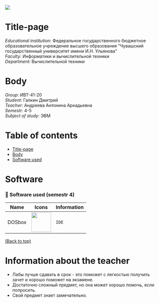 ![](../main/title_page/header.png)

[//]: # (![]&#40;../main/title_page/header.png&#41;)

# Title-page
_Educational institution_: Федеральное государственного бюджетное образовательное учреждение
высшего образования "Чувашский государственный университет имени И.Н. Ульянова"  
_Faculty_: Информатики и вычислительной техники  
_Department_: Вычислительной техники

# Body
_Group_: ИВТ-41-20  
_Student_: Галкин Дмитрий  
_Teacher_: Андреева Антонина Аркадьевна  
_Semestr_: 4-5  
_Subject of study_: ЭВМ

# Table of contents
- [Title-page](#Title-page)
- [Body](#Body)
- [Software used](#Software)


# Software

### 🤖 Software used (semestr 4)

| Name    | Icons                                             | Information                |
|---------|---------------------------------------------------|----------------------------|
| DOSbox  | <img src="../main/title_page/dos.png" height='64'>| `IDE`                      |


[(Back to top)](#table-of-contents)

# Information about the teacher

- Лабы лучше сдавать в срок - это поможет с легкостью получить зачет и хорошо поможет на экзамене.
- Достаточно сложный предмет, но она может хорошо помочь, если попросить. 
- Свой предмет знает замечательно.
